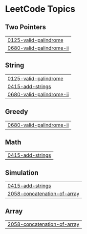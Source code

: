 

<!---LeetCode Topics Start-->
# LeetCode Topics
## Two Pointers
|  |
| ------- |
| [0125-valid-palindrome](https://github.com/Atharvkadamcodes/LEETCODE/tree/master/0125-valid-palindrome) |
| [0680-valid-palindrome-ii](https://github.com/Atharvkadamcodes/LEETCODE/tree/master/0680-valid-palindrome-ii) |
## String
|  |
| ------- |
| [0125-valid-palindrome](https://github.com/Atharvkadamcodes/LEETCODE/tree/master/0125-valid-palindrome) |
| [0415-add-strings](https://github.com/Atharvkadamcodes/LEETCODE/tree/master/0415-add-strings) |
| [0680-valid-palindrome-ii](https://github.com/Atharvkadamcodes/LEETCODE/tree/master/0680-valid-palindrome-ii) |
## Greedy
|  |
| ------- |
| [0680-valid-palindrome-ii](https://github.com/Atharvkadamcodes/LEETCODE/tree/master/0680-valid-palindrome-ii) |
## Math
|  |
| ------- |
| [0415-add-strings](https://github.com/Atharvkadamcodes/LEETCODE/tree/master/0415-add-strings) |
## Simulation
|  |
| ------- |
| [0415-add-strings](https://github.com/Atharvkadamcodes/LEETCODE/tree/master/0415-add-strings) |
| [2058-concatenation-of-array](https://github.com/Atharvkadamcodes/LEETCODE/tree/master/2058-concatenation-of-array) |
## Array
|  |
| ------- |
| [2058-concatenation-of-array](https://github.com/Atharvkadamcodes/LEETCODE/tree/master/2058-concatenation-of-array) |
<!---LeetCode Topics End-->